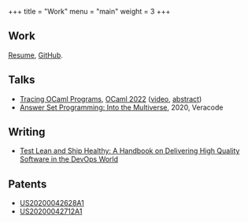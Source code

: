 +++
title = "Work"
menu = "main"
weight = 3
+++

## Work

[Resume](/resume), [GitHub](https://www.github.com/dariusf).

## Talks

- [Tracing OCaml Programs](/tracing-ocaml22-slides.pdf), [OCaml 2022](https://icfp22.sigplan.org/details/ocaml-2022-papers/2/Tracing-OCaml-Programs) ([video](https://youtu.be/MwVeZrDyewU), [abstract](/tracing-ocaml22.pdf))
- [Answer Set Programming: Into the Multiverse](/slides/asp), 2020, Veracode

## Writing

- [Test Lean and Ship Healthy: A Handbook on Delivering High Quality Software in the DevOps World](https://srcclr.github.io/test-lean/)

## Patents

- [US20200042628A1](https://patents.google.com/patent/US20200042628A1/en)
- [US20200042712A1](https://patents.google.com/patent/US20200042712A1/en)
